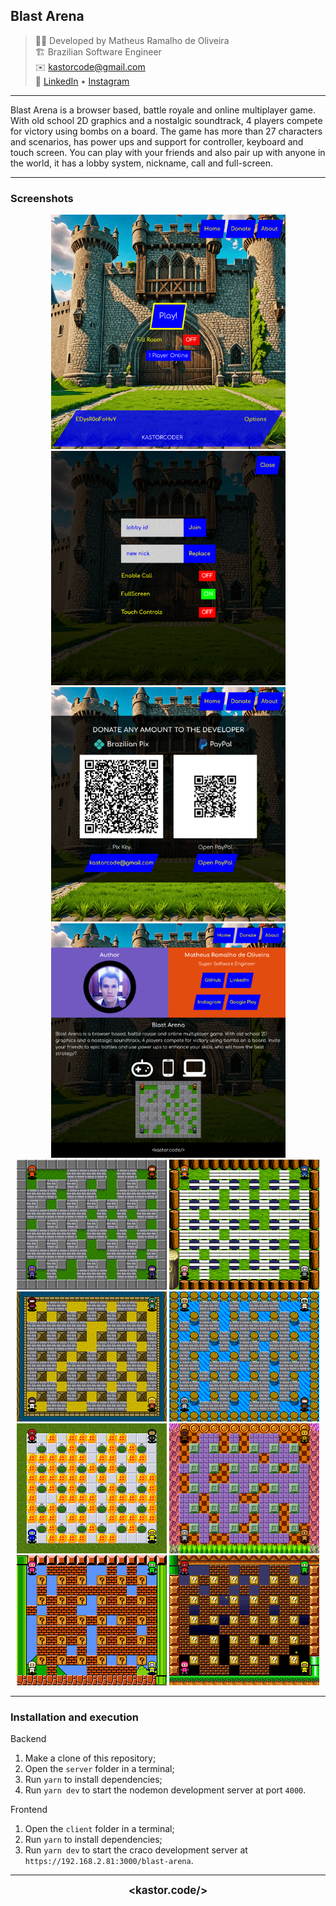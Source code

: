 ## Blast Arena

> 👨‍💻 Developed by Matheus Ramalho de Oliveira  
🏗️ Brazilian Software Engineer  
✉️ kastorcode@gmail.com  
🦫 [LinkedIn](https://br.linkedin.com/in/kastorcode) • [Instagram](https://instagram.com/kastorcode)

---

Blast Arena is a browser based, battle royale and online multiplayer game. With old school 2D graphics and a nostalgic soundtrack, 4 players compete for victory using bombs on a board. The game has more than 27 characters and scenarios, has power ups and support for controller, keyboard and touch screen. You can play with your friends and also pair up with anyone in the world, it has a lobby system, nickname, call and full-screen.

---

### Screenshots

<p align="center">
  <img src="screenshots/s0.png" width="375" />
  <img src="screenshots/s1.png" width="375" />
  <img src="screenshots/s2.png" width="375" />
  <img src="screenshots/s3.png" width="375" />
  <img src="screenshots/g0.png" width="240" />
  <img src="screenshots/g1.png" width="240" />
  <img src="screenshots/g2.png" width="240" />
  <img src="screenshots/g3.png" width="240" />
  <img src="screenshots/g4.png" width="240" />
  <img src="screenshots/g5.png" width="240" />
  <img src="screenshots/g6.png" width="240" />
  <img src="screenshots/g7.png" width="240" />
</p>

---

### Installation and execution

Backend

1. Make a clone of this repository;
2. Open the `server` folder in a terminal;
3. Run `yarn` to install dependencies;
4. Run `yarn dev` to start the nodemon development server at port `4000`.

Frontend

1. Open the `client` folder in a terminal;
2. Run `yarn` to install dependencies;
3. Run `yarn dev` to start the craco development server at `https://192.168.2.81:3000/blast-arena`.

---

<p align="center">
  <big><b>&lt;kastor.code/&gt;</b></big>
</p>
